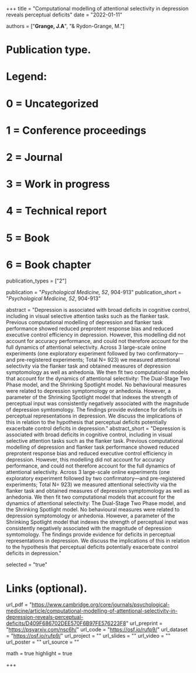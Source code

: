 +++
title = "Computational modelling of attentional selectivity in depression reveals perceptual deficits"
date = "2022-01-11"

authors = ["**Grange, J.A**",  "& Rydon-Grange, M."]

# Publication type.
# Legend:
# 0 = Uncategorized
# 1 = Conference proceedings
# 2 = Journal
# 3 = Work in progress
# 4 = Technical report
# 5 = Book
# 6 = Book chapter
publication_types = ["2"]

publication = "*Psychological Medicine, 52*, 904-913"
publication_short = "*Psychological Medicine, 52*, 904-913"

abstract = "Depression is associated with broad deficits in cognitive control, including in visual selective attention tasks such as the flanker task. Previous computational modelling of depression and flanker task performance showed reduced preprotent response bias and reduced executive control efficiency in depression. However, this modelling did not account for accuracy performance, and could not therefore account for the full dynamics of attentional selectivity. Across 3 large-scale online experiments (one exploratory experiment followed by two confirmatory—and pre-registered experiments; Total N= 923) we measured attentional selectivity via the flanker task and obtained measures of depression symptomology as well as anhedonia. We then fit two computational models that account for the dynamics of attentional selectivity: The Dual-Stage Two Phase model, and the Shrinking Spotlight model. No behavioural measures were related to depression symptomology or anhedonia. However, a parameter of the Shrinking Spotlight model that indexes the strength of perceptual input was consistently negatively associated with the magnitude of depression symtomology. The findings provide evidence for deficits in perceptual representations in depression. We discuss the implications of this in relation to the hypothesis that perceptual deficits potentially exacerbate control deficits in depression."
abstract_short = "Depression is associated with broad deficits in cognitive control, including in visual selective attention tasks such as the flanker task. Previous computational modelling of depression and flanker task performance showed reduced preprotent response bias and reduced executive control efficiency in depression. However, this modelling did not account for accuracy performance, and could not therefore account for the full dynamics of attentional selectivity. Across 3 large-scale online experiments (one exploratory experiment followed by two confirmatory—and pre-registered experiments; Total N= 923) we measured attentional selectivity via the flanker task and obtained measures of depression symptomology as well as anhedonia. We then fit two computational models that account for the dynamics of attentional selectivity: The Dual-Stage Two Phase model, and the Shrinking Spotlight model. No behavioural measures were related to depression symptomology or anhedonia. However, a parameter of the Shrinking Spotlight model that indexes the strength of perceptual input was consistently negatively associated with the magnitude of depression symtomology. The findings provide evidence for deficits in perceptual representations in depression. We discuss the implications of this in relation to the hypothesis that perceptual deficits potentially exacerbate control deficits in depression."

selected = "true"

# Links (optional).
url_pdf = "https://www.cambridge.org/core/journals/psychological-medicine/article/computational-modelling-of-attentional-selectivity-in-depression-reveals-perceptual-deficits/D409F686702DEE570F6B97FE576223F8"
url_preprint = "https://psyarxiv.com/nsc6h/"
url_code = "https://osf.io/rufp9/"
url_dataset = "https://osf.io/rufp9/"
url_project = ""
url_slides = ""
url_video = ""
url_poster = ""
url_source = ""

math = true
highlight = true

+++
